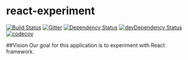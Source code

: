 # react-experiment
[![Build Status](https://travis-ci.org/haarabi/react-experiment.svg?branch=master)](https://travis-ci.org/haarabi/react-experiment)
[![Gitter](https://badges.gitter.im/haarabi/react-experiment.svg)](https://gitter.im/haarabi/react-experiment?utm_source=badge&utm_medium=badge&utm_campaign=pr-badge) 
[![Dependency Status](https://david-dm.org/haarabi/react-experiment.svg)](https://david-dm.org/haarabi/react-experiment)
[![devDependency Status](https://david-dm.org/haarabi/react-experiment/dev-status.svg)](https://david-dm.org/haarabi/react-experiment#info=devDependencies)
[![codecov](https://codecov.io/gh/haarabi/react-experiment/branch/master/graph/badge.svg)](https://codecov.io/gh/haarabi/react-experiment)

##Vision
Our goal for this application is to experiment with React framework.